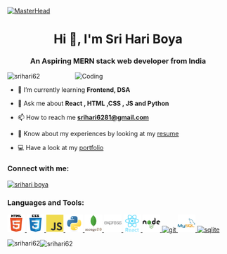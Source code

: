 
[![MasterHead](https://i0.wp.com/wanderin.dev/wp-content/uploads/2019/12/crop-0-0-1170-390-0-about-cover.png?fit=1170%2C390&ssl=1)](https://rishavchanda.io)
<h1 align="center">Hi 👋, I'm <span color="#eb2f96">Sri Hari</span> Boya</h1>
<h3 align="center">An Aspiring MERN stack web developer from India</h3>
<img align="right" alt="Coding" width="350" src="https://i.ibb.co/YWD9Xsc/OIG-ff2.jpg" />
<p align="left"> <img src="https://komarev.com/ghpvc/?username=srihari62&label=Profile%20views&color=0e75b6&style=flat" alt="srihari62" /> </p>

- 🌱 I’m currently learning **Frontend, DSA**

- 💬 Ask me about **React , HTML ,CSS , JS and Python**

- 📫 How to reach me **srihari6281@gmail.com**

- 📄 Know about my experiences by looking at my [resume](https://s3-ap-south-1.amazonaws.com/nkb-backend-ccbp-media-static/ccbp_prod/media/resume_generated/Sri_Hari_2022-12-22-174533.pdf)

- 💻 Have a look at my [portfolio](https://shportfolio.ccbp.tech/)


<h3 align="left">Connect with me:</h3>
<p align="left">
<a href="https://linkedin.com/in/srihari boya" target="blank"><img align="center" src="https://raw.githubusercontent.com/rahuldkjain/github-profile-readme-generator/master/src/images/icons/Social/linked-in-alt.svg" alt="srihari boya" height="30" width="40" /></a>
</p>

<h3 align="left">Languages and Tools:</h3>
<p align="left"><a href="https://www.w3.org/html/" target="_blank" rel="noreferrer"> <img src="https://raw.githubusercontent.com/devicons/devicon/master/icons/html5/html5-original-wordmark.svg" alt="html5" width="40" height="40"/> </a> <a href="https://www.w3schools.com/css/" target="_blank" rel="noreferrer"> <img src="https://raw.githubusercontent.com/devicons/devicon/master/icons/css3/css3-original-wordmark.svg" alt="css3" width="40" height="40"/> </a> <a href="https://developer.mozilla.org/en-US/docs/Web/JavaScript" target="_blank" rel="noreferrer">
  <img src="https://raw.githubusercontent.com/devicons/devicon/master/icons/javascript/javascript-original.svg" alt="JavaScript" width="40" height="40"/>
</a>
  <a href="https://www.python.org" target="_blank" rel="noreferrer"> <img src="https://raw.githubusercontent.com/devicons/devicon/master/icons/python/python-original.svg" alt="python" width="40" height="40"/> </a> 
   <a href="https://www.mongodb.com/" target="_blank" rel="noreferrer"> <img src="https://raw.githubusercontent.com/devicons/devicon/master/icons/mongodb/mongodb-original-wordmark.svg" alt="mongodb" width="40" height="40"/> </a> 
  <a href="https://expressjs.com" target="_blank" rel="noreferrer"> <img src="https://raw.githubusercontent.com/devicons/devicon/master/icons/express/express-original-wordmark.svg" alt="express" width="40" height="40"/> </a>
  <a href="https://reactjs.org/" target="_blank" rel="noreferrer"> <img src="https://raw.githubusercontent.com/devicons/devicon/master/icons/react/react-original-wordmark.svg" alt="react" width="40" height="40"/> </a>
  <a href="https://nodejs.org" target="_blank" rel="noreferrer"> <img src="https://raw.githubusercontent.com/devicons/devicon/master/icons/nodejs/nodejs-original-wordmark.svg" alt="nodejs" width="40" height="40"/> </a> 
 <a href="https://git-scm.com/" target="_blank" rel="noreferrer"> <img src="https://www.vectorlogo.zone/logos/git-scm/git-scm-icon.svg" alt="git" width="40" height="40"/> </a> <a href="https://www.mysql.com/" target="_blank" rel="noreferrer"> <img src="https://raw.githubusercontent.com/devicons/devicon/master/icons/mysql/mysql-original-wordmark.svg" alt="mysql" width="40" height="40"/> </a>  <a href="https://www.sqlite.org/" target="_blank" rel="noreferrer"> <img src="https://www.vectorlogo.zone/logos/sqlite/sqlite-icon.svg" alt="sqlite" width="40" height="40"/> </a> </p>

<p><img align="left" src="https://github-readme-stats.vercel.app/api/top-langs?username=srihari62&show_icons=true&locale=en&layout=compact" alt="srihari62" /></p>

<!-- <p>&nbsp;<img align="center" src="https://github-readme-stats.vercel.app/api?username=srihari62&show_icons=true&locale=en" alt="srihari62" /></p> -->

 <p><img align="center" src="https://github-readme-streak-stats.herokuapp.com/?user=srihari62&" alt="srihari62" /></p> 
